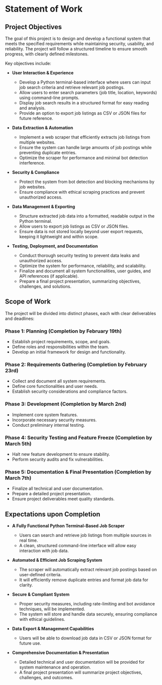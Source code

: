 # Statement of Work

## Project Objectives
The goal of this project is to design and develop a functional system that meets the specified requirements while maintaining security, usability, and reliability. The project will follow a structured timeline to ensure smooth progress, with clearly defined milestones.

Key objectives include:
- **User Interaction & Experience**
  - Develop a Python terminal-based interface where users can input job search criteria and retrieve relevant job postings.
  - Allow users to enter search parameters (job title, location, keywords) using command-line prompts.
  - Display job search results in a structured format for easy reading and analysis.
  - Provide an option to export job listings as CSV or JSON files for future reference.

- **Data Extraction & Automation**
  - Implement a web scraper that efficiently extracts job listings from multiple websites.
  - Ensure the system can handle large amounts of job postings while preventing duplicate entries.
  - Optimize the scraper for performance and minimal bot detection interference.
 
- **Security & Compliance**
  - Protect the system from bot detection and blocking mechanisms by job websites.
  - Ensure compliance with ethical scraping practices and prevent unauthorized access.

- **Data Management & Exporting**
  - Structure extracted job data into a formatted, readable output in the Python terminal.
  - Allow users to export job listings as CSV or JSON files.
  - Ensure data is not stored locally beyond user export requests, keeping it lightweight and within scope.

- **Testing, Deployment, and Documentation**
  - Conduct thorough security testing to prevent data leaks and unauthorized access.
  - Optimize the system for performance, reliability, and scalability.
  - Finalize and document all system functionalities, user guides, and API references (if applicable).
  - Prepare a final project presentation, summarizing objectives, challenges, and solutions.

## Scope of Work
The project will be divided into distinct phases, each with clear deliverables and deadlines:

### Phase 1: Planning (Completion by February 19th)
- Establish project requirements, scope, and goals.
- Define roles and responsibilities within the team.
- Develop an initial framework for design and functionality.
  
### Phase 2: Requirements Gathering (Completion by February 23rd)
- Collect and document all system requirements.
- Define core functionalities and user needs.
- Establish security considerations and compliance factors.
  
### Phase 3: Development (Completion by March 2nd)
- Implement core system features.
- Incorporate necessary security measures.
- Conduct preliminary internal testing.
  
### Phase 4: Security Testing and Feature Freeze (Completion by March 5th)
- Halt new feature development to ensure stability.
- Perform security audits and fix vulnerabilities.
  
### Phase 5: Documentation & Final Presentation (Completion by March 7th)
- Finalize all technical and user documentation.
- Prepare a detailed project presentation.
- Ensure project deliverables meet quality standards.

## Expectations upon Completion
- **A Fully Functional Python Terminal-Based Job Scraper**
  - Users can search and retrieve job listings from multiple sources in real time.
  - A clean, structured command-line interface will allow easy interaction with job data.
    
- **Automated & Efficient Job Scraping System**
  - The scraper will automatically extract relevant job postings based on user-defined criteria.
  - It will efficiently remove duplicate entries and format job data for clarity.

- **Secure & Compliant System**
  - Proper security measures, including rate-limiting and bot avoidance techniques, will be implemented.
  - The system will store and handle data securely, ensuring compliance with ethical guidelines.

- **Data Export & Management Capabilities**
  - Users will be able to download job data in CSV or JSON format for future use.
 
- **Comprehensive Documentation & Presentation**
  - Detailed technical and user documentation will be provided for system maintenance and operation.
  - A final project presentation will summarize project objectives, challenges, and outcomes.
